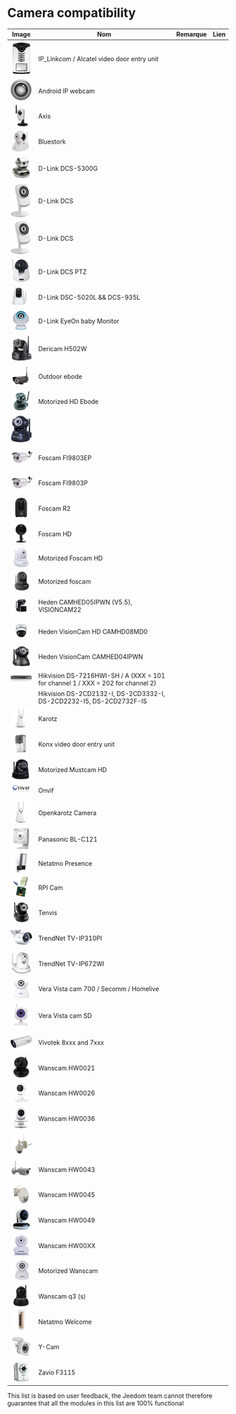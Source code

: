 # Camera compatibility

|Image|Nom|Remarque|Lien|
|---|---|---|---|
|<img src="../../en_US/camera/images/alcatel.portiervideo.jpg" width="60" />|IP_Linkcom / Alcatel video door entry unit|||
|<img src="../../en_US/camera/images/android.ipwebcam.jpg" width="60" />|Android IP webcam|||
|<img src="../../en_US/camera/images/axis.207w.jpg" width="60" />|Axis|||
|<img src="../../en_US/camera/images/bluestork.cam.jpg" width="60" />|Bluestork|||
|<img src="../../en_US/camera/images/d-link.dcs-5300g.jpg" width="60" />|D-Link DCS-5300G|||
|<img src="../../en_US/camera/images/d-link.dcs-932l.jpg" width="60" />|D-Link DCS|||
|<img src="../../en_US/camera/images/d-link.dcs-no-ptz.jpg" width="60" />|D-Link DCS|||
|<img src="../../en_US/camera/images/d-link.dcs-ptz.jpg" width="60" />|D-Link DCS PTZ|||
|<img src="../../en_US/camera/images/d-link.dsc-5020l.jpg" width="60" />|D-Link DSC-5020L && DCS-935L|||
|<img src="../../en_US/camera/images/d-link.eyeOnbabyMonitor.jpg" width="60" />|D-Link EyeOn baby Monitor|||
|<img src="../../en_US/camera/images/dericam.h502w.jpg" width="60" />|Dericam H502W|||
|<img src="../../en_US/camera/images/ebode.ext.jpg" width="60" />|Outdoor ebode|||
|<img src="../../en_US/camera/images/ebode.mot.hd.jpg" width="60" />|Motorized HD Ebode|||
|<img src="../../en_US/camera/images/ebode.mot.jpg" width="60" />||||
|<img src="../../en_US/camera/images/foscam.FI9803EP.jpg" width="60" />|Foscam FI9803EP|||
|<img src="../../en_US/camera/images/foscam.FI9803P.jpg" width="60" />|Foscam FI9803P|||
|<img src="../../en_US/camera/images/foscam.R2.jpg" width="60" />|Foscam R2|||
|<img src="../../en_US/camera/images/foscam.hd.jpg" width="60" />|Foscam HD|||
|<img src="../../en_US/camera/images/foscam.mot.hd.jpg" width="60" />|Motorized Foscam HD|||
|<img src="../../en_US/camera/images/foscam.mot.jpg" width="60" />|Motorized foscam|||
|<img src="../../en_US/camera/images/hedden.calhed05ipwm.jpg" width="60" />|Heden CAMHED05IPWN (V5.5), VISIONCAM22|||
|<img src="../../en_US/camera/images/heden.camhd08mdo.jpg" width="60" />|Heden VisionCam HD CAMHD08MD0|||
|<img src="../../en_US/camera/images/heden.camhed04ipwn.jpg" width="60" />|Heden VisionCam CAMHED04IPWN|||
|<img src="../../en_US/camera/images/hikvision.DS-7216HWI-SH-A.jpg" width="60" />|Hikvision DS-7216HWI-SH / A (XXX = 101 for channel 1 / XXX = 202 for channel 2)|||
||Hikvision DS-2CD2132-I, DS-2CD3332-I, DS-2CD2232-I5, DS-2CD2732F-IS|||
|<img src="../../en_US/camera/images/karotz.jpg" width="60" />|Karotz|||
|<img src="../../en_US/camera/images/konx.portier.jpg" width="60" />|Konx video door entry unit|||
|<img src="../../en_US/camera/images/mustcam.mot.hd.jpg" width="60" />|Motorized Mustcam HD|||
|<img src="../../en_US/camera/images/onvif.jpg" width="60" />|Onvif|||
|<img src="../../en_US/camera/images/openkarotz.cam.jpg" width="60" />|Openkarotz Camera|||
|<img src="../../en_US/camera/images/panasonic.bl-c121.jpg" width="60" />|Panasonic BL-C121|||
|<img src="../../en_US/camera/images/presence.jpg" width="60" />|Netatmo Presence|||
|<img src="../../en_US/camera/images/rpi.cam.jpg" width="60" />|RPI Cam|||
|<img src="../../en_US/camera/images/tenvis.jpg" width="60" />|Tenvis|||
|<img src="../../en_US/camera/images/trendnet.tvip310pi.jpg" width="60" />|TrendNet TV-IP310PI|||
|<img src="../../en_US/camera/images/trendnet.tvip672wi.jpg" width="60" />|TrendNet TV-IP672WI|||
|<img src="../../en_US/camera/images/vistacam.700.jpg" width="60" />|Vera Vista cam 700 / Secomm / Homelive|||
|<img src="../../en_US/camera/images/vistacam.sd.jpg" width="60" />|Vera Vista cam SD|||
|<img src="../../en_US/camera/images/vivotek.7xxx-8xxx.jpg" width="60" />|Vivotek 8xxx and 7xxx|||
|<img src="../../en_US/camera/images/wanscam.hw0021.jpg" width="60" />|Wanscam HW0021|||
|<img src="../../en_US/camera/images/wanscam.hw0026.jpg" width="60" />|Wanscam HW0026|||
|<img src="../../en_US/camera/images/wanscam.hw0036.jpg" width="60" />|Wanscam HW0036|||
|<img src="../../en_US/camera/images/wanscam.hw0038.jpg" width="60" />||||
|<img src="../../en_US/camera/images/wanscam.hw0043.jpg" width="60" />|Wanscam HW0043|||
|<img src="../../en_US/camera/images/wanscam.hw0045.jpg" width="60" />|Wanscam HW0045|||
|<img src="../../en_US/camera/images/wanscam.hw0049.jpg" width="60" />|Wanscam HW0049|||
|<img src="../../en_US/camera/images/wanscam.hw00XX.jpg" width="60" />|Wanscam HW00XX|||
|<img src="../../en_US/camera/images/wanscam.jw0008.jpg" width="60" />|Motorized Wanscam|||
|<img src="../../en_US/camera/images/wanscam.q3.jpg" width="60" />|Wanscam q3 (s)|||
|<img src="../../en_US/camera/images/welcome.jpg" width="60" />|Netatmo Welcome|||
|<img src="../../en_US/camera/images/ycam.cam.jpg" width="60" />|Y-Cam|||
|<img src="../../en_US/camera/images/zavio.f3115.jpg" width="60" />|Zavio F3115|||


This list is based on user feedback, the Jeedom team cannot therefore guarantee that all the modules in this list are 100% functional
